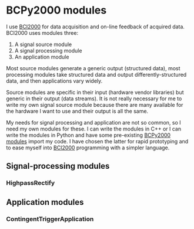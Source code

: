 # BCPy2000 modules

I use [BCI2000](www.bci2000.org) for data acquisition and on-line feedback of acquired data. BCI2000 uses modules three:
1. A signal source module
2. A signal processing module
3. An application module

Most source modules generate a generic output (structured data), most processing modules take structured data and output differently-structured data, and then applications vary widely.

Source modules are specific in their input (hardware vendor libraries) but generic in their output (data streams). It is not really necessary for me to write my own signal source module because there are many available for the hardware I want to use and their output is all the same.

My needs for signal processing and application are not so common, so I need my own modules for these. I can write the modules in C++ or I can write the modules in Python and have some pre-existing [BCPy2000 modules](http://www.bci2000.org/wiki/index.php/Contributions:BCPy2000) import my code. I have chosen the latter for rapid prototyping and to ease myself into [BCI2000](www.bci2000.org) programming with a simpler language.

## Signal-processing modules

### HighpassRectify

## Application modules

### ContingentTriggerApplication